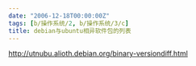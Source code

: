 ```yaml
---
date: "2006-12-18T00:00:00Z"
tags: [b/操作系统/2, b/操作系统/3/c]
title: debian与ubuntu相异软件包的列表
---
```


http://utnubu.alioth.debian.org/binary-versiondiff.html
